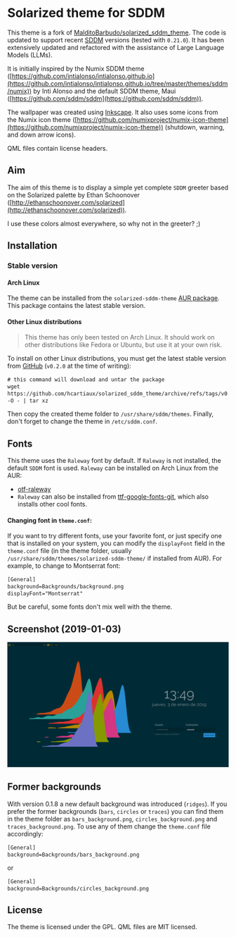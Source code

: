 # Solarized theme for SDDM

This theme is a fork of [MalditoBarbudo/solarized\_sddm\_theme](https://github.com/MalditoBarbudo/solarized_sddm_theme).
The code is updated to support recent [SDDM](https://github.com/sddm/sddm) versions (tested with `0.21.0`).
It has been extensively updated and refactored with the assistance of Large Language Models (LLMs).

It is initially inspired by the Numix SDDM theme
([https://github.com/intialonso/intialonso.github.io](https://github.com/intialonso/intialonso.github.io/tree/master/themes/sddm/numix))
by Inti Alonso and the default SDDM theme, Maui ([https://github.com/sddm/sddm](https://github.com/sddm/sddm)).

The wallpaper was created using [Inkscape](https://inkscape.org).
It also uses some icons from the Numix icon theme
([https://github.com/numixproject/numix-icon-theme](https://github.com/numixproject/numix-icon-theme))
(shutdown, warning, and down arrow icons).

QML files contain license headers.

## Aim

The aim of this theme is to display a simple yet complete `SDDM` greeter based on
the Solarized palette by Ethan Schoonover
([http://ethanschoonover.com/solarized](http://ethanschoonover.com/solarized)).

I use these colors almost everywhere, so why not in the greeter? ;)

## Installation

### Stable version

#### Arch Linux

The theme can be installed from the `solarized-sddm-theme`
[AUR package](https://aur.archlinux.org/packages/solarized-sddm-theme/). This
package contains the latest stable version.

#### Other Linux distributions

> This theme has only been tested on Arch Linux. It should work on other
> distributions like Fedora or Ubuntu, but use it at your own risk.

To install on other Linux distributions, you must get the latest stable version
from [GitHub](https://github.com/hcartiaux/solarized_sddm_theme/tags)
(`v0.2.0` at the time of writing):

```
# this command will download and untar the package
wget https://github.com/hcartiaux/solarized_sddm_theme/archive/refs/tags/v0.2.2.tar.gz -O - | tar xz
```

Then copy the created theme folder to `/usr/share/sddm/themes`.
Finally, don't forget to change the theme in `/etc/sddm.conf`.

## Fonts

This theme uses the `Raleway` font by default. If `Raleway` is not installed,
the default `SDDM` font is used. `Raleway` can be installed on Arch Linux from the AUR:

* [otf-raleway](https://aur.archlinux.org/packages/otf-raleway/)
* `Raleway` can also be installed from
  [ttf-google-fonts-git](https://aur.archlinux.org/packages/ttf-google-fonts-git/),
  which also installs other cool fonts.

#### Changing font in `theme.conf`:

If you want to try different fonts, use your favorite font, or just specify one
that is installed on your system, you can modify the `displayFont` field in the
`theme.conf` file (in the theme folder, usually `/usr/share/sddm/themes/solarized-sddm-theme/` if installed from AUR).
For example, to change to Montserrat font:

```
[General]
background=Backgrounds/background.png
displayFont="Montserrat"
```

But be careful, some fonts don't mix well with the theme.

## Screenshot (2019-01-03)

![screenshot](Previews/solarized_sddm_theme.png)

## Former backgrounds

With version 0.1.8 a new default background was introduced (`ridges`). If you
prefer the former backgrounds (`bars`, `circles` or `traces`) you can find them
in the theme folder as `bars_background.png`, `circles_background.png` and
`traces_background.png`.
To use any of them change the `theme.conf` file accordingly:

```
[General]
background=Backgrounds/bars_background.png
```
or

```
[General]
background=Backgrounds/circles_background.png
```

## License

The theme is licensed under the GPL.
QML files are MIT licensed.
